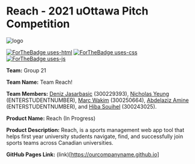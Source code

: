 # Reach - 2021 uOttawa Pitch Competition

[comment]: <> (Logo & Badges:)
![logo](https://user-images.githubusercontent.com/46465622/135704555-370235b8-a246-4fc3-9bcb-90bbbafcb70f.png)

[![ForTheBadge uses-html](http://ForTheBadge.com/images/badges/uses-html.svg)](http://ForTheBadge.com)
[![ForTheBadge uses-css](http://ForTheBadge.com/images/badges/uses-css.svg)](http://ForTheBadge.com)
[![ForTheBadge uses-js](http://ForTheBadge.com/images/badges/uses-js.svg)](http://ForTheBadge.com)

[comment]: <> (User)

**Team:** Group 21

**Team Name:** Team Reach!

**Team Members:** [Deniz Jasarbasic](https://github.com/denizjasarbasic) (300229393), [Nicholas Yeung](https://github.com/NicholasYeung8) (ENTERSTUDENTNUMBER), [Marc Wakim](https://github.com/marcwakim) (300250664), [Abdelaziz Amine](https://github.com/Abdelaziz64) (ENTERSTUDENTNUMBER), and [Hiba Souihel](https://github.com/hibss61) (300243025).

**Product Name:** Reach (In Progress)

**Product Description:** Reach, is a sports management web app tool that helps first year university students navigate, find, and successfully join sports teams across Canadian universities. 

**GitHub Pages Link:** (link)[https://ourcompanyname.github.io]
